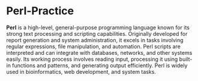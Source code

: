 # Perl-Practice
**Perl** is a high-level, general-purpose programming language known for its strong text processing and scripting capabilities. Originally developed for report generation and system administration, it excels in tasks involving regular expressions, file manipulation, and automation. Perl scripts are interpreted and can integrate with databases, networks, and other systems easily. Its working process involves reading input, processing it using built-in functions and patterns, and generating output efficiently. Perl is widely used in bioinformatics, web development, and system tasks.
